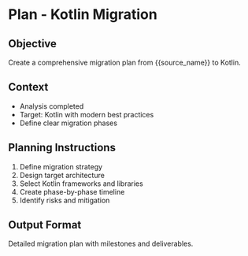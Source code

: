 # Plan - Kotlin Migration

## Objective
Create a comprehensive migration plan from {{source_name}} to Kotlin.

## Context
- Analysis completed
- Target: Kotlin with modern best practices
- Define clear migration phases

## Planning Instructions
1. Define migration strategy
2. Design target architecture
3. Select Kotlin frameworks and libraries
4. Create phase-by-phase timeline
5. Identify risks and mitigation

## Output Format
Detailed migration plan with milestones and deliverables.

